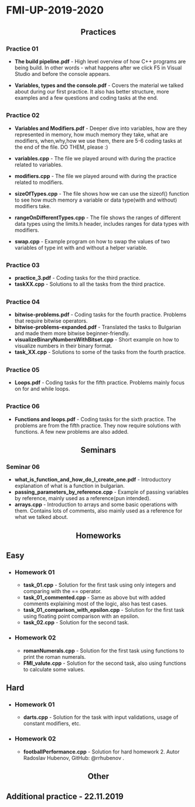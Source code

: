 # FMI-UP-2019-2020
<h2 align="center"> Practices </h2>

 ### Practice 01

  * __The build pipeline.pdf__ - High level overview of how C++ programs are being build. In other words - what happens after we click F5 in Visual Studio and before the console appears.
  
  * __Variables, types and the console.pdf__ - Covers the material we talked about during our first practice. It also has better structure, more examples and a few questions and coding tasks at the end.
##
### Practice 02
      
  * __Variables and Modifiers.pdf__ - Deeper dive into variables, how are they represented in memory, how much memory they take, what are modifiers, when,why,how we use them, there are 5-6 coding tasks at the end of the file. DO THEM, please :)
  
  * __variables.cpp__ - The file we played around with during the practice related to variables.
  
  * __modifiers.cpp__ - The file we played around with during the practice related to modifiers.
  
  * __sizeOfTypes.cpp__ - The file shows how we can use the sizeof() function to see how much memory a variable or data type(with and without) modifiers take.
  
  * __rangeOnDifferentTypes.cpp__ - The file shows the ranges of different data types using the limits.h header, includes ranges for data types with modifiers.
  
  * __swap.cpp__ - Example program on how to swap the values of two variables of type int with and without a helper variable.
  ##
  ### Practice 03
   * __practice_3.pdf__ - Coding tasks for the third practice.
   * __taskXX.cpp__ - Solutions to all the tasks from the third practice.
  ##
  ### Practice 04
   * __bitwise-problems.pdf__ - Coding tasks for the fourth practice. Problems that require bitwise operators.
   * __bitwise-problems-expanded.pdf__ - Translated the tasks to Bulgarian and made them more bitwise beginner-friendly.
   * __visualizeBinaryNumbersWithBitset.cpp__ - Short example on how to visualize numbers in their binary format.
   * __task_XX.cpp__ - Solutions to some of the tasks from the fourth practice.
  ##
  ### Practice 05
   * __Loops.pdf__ - Coding tasks for the fifth practice. Problems mainly focus on for and while loops.

  ##
  ### Practice 06
   * __Functions and loops.pdf__ - Coding tasks for the sixth practice. The problems are from the fifth practice. They now require solutions with functions. A few new problems are also added.

  <h2 align="center"> Seminars </h2>
  
  ### Seminar 06
   * __what_is_function_and_how_do_I_create_one.pdf__ - Introductory explanation of what is a function in bulgarian.
   * __passing_parameters_by_reference.cpp__ - Example of passing variables by reference, mainly used as a reference(pun intended).
   * __arrays.cpp__ - Introduction to arrays and some basic operations with them. Contains lots of comments, also mainly used as a reference for what we talked about.

  <h2 align="center"> Homeworks </h2>
  
  ## Easy
  * ### Homework 01
    * __task_01.cpp__ - Solution for the first task using only integers and comparing with the == operator.
    * __task_01_commented.cpp__ - Same as above but with added comments explaining most of the logic, also has test cases.
    * __task_01_comparison_with_epsilon.cpp__ - Solution for the first task using floating point comparison with an epsilon.
    * __task_02.cpp__ - Solution for the second task.
    
  * ### Homework 02
    * __romanNumerals.cpp__ - Solution for the first task using functions to print the roman numerals.
    * __FMI_valute.cpp__ - Solution for the second task, also using functions to calculate some values.
   
  
  ## Hard
  * ### Homework 01
    * __darts.cpp__ - Solution for the task with input validations, usage of constant modifiers, etc.

  * ### Homework 02
    * __footballPerformance.cpp__ - Solution for hard homework 2. Autor Radoslav Hubenov, GitHub: @rrhubenov .
    
  <h2 align="center"> Other </h2>
  
  ## Additional practice - 22.11.2019
